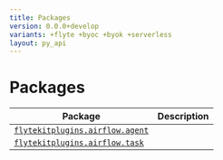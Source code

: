 ```yaml
---
title: Packages
version: 0.0.0+develop
variants: +flyte +byoc +byok +serverless
layout: py_api
---
```


# Packages

| Package | Description |
|-|-|
| [`flytekitplugins.airflow.agent`](flytekitplugins.airflow.agent) |  |
| [`flytekitplugins.airflow.task`](flytekitplugins.airflow.task) |  |

